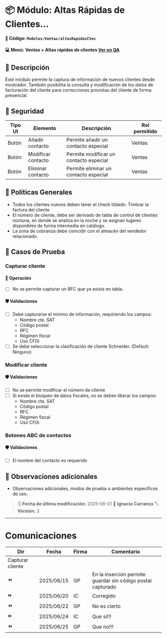 # 📦 Módulo: Altas Rápidas de Clientes...
#### 📁 **Código:** `Modules/Ventas/altasRapidasCtes`
#### 💻 **Menú:** Ventas > Altas rápidas de clientes [Ver en QA](http://192.168.2.16:1089/app/ventas/altasrapidasctes)

## 📝 Descripción
Éste módulo permite la captura de información de nuevos clientes desde mostrador. También posibilita la consulta y modificación de los datos de facturación del cliente para correcciones provistas del cliente de forma presencial.

## 🔐 Seguridad
| Tipo UI | Elemento          | Descripción                    | Rol permitido |
|---------|-------------------|--------------------------------|----------------|
| Botón   | Añadir contacto   | Permite añadir un contacto especial     | Ventas       |
| Botón   | Modificar contacto   | Permite modificar un contacto especial     | Ventas       |
| Botón   | Eliminar contacto   | Permite eliminar un contacto especial     | Ventas       |

## 💼 Políticas Generales
- Todos los clientes nuevos deben tener el check tildado: Timbrar la factura del cliente
- El número de cliente, debe ser derivado de tabla de control de clientes noctuna, en donde se analiza en la noche y se asignan lugares disponibles de forma intermedia en catálogo.
- La zona de cobranza debe coincidir con el almacén del vendedor relacionado.

## 🧪 Casos de Prueba

### Capturar cliente
#### 💼 Operación
- [ ] No se permite capturar un RFC que ya exista en tabla.
#### 🛡️ Validaciones
- [ ] Debe capturarse el mínimo de información, requiriendo los campos:
    - Nombre cte. SAT
    - Código postal
    - RFC
    - Régimen fiscal
    - Uso CFDi
- [ ] Se debe seleccionar la clasificación de cliente Schneider. (Default: Ninguno)

### Modificar cliente
#### 🛡️ Validaciones
- [ ] No se permite modificar el número de cliente
- [ ] Si existe el bloqueo de datos fiscales, no se deben liberar los campos:
    - Nombre cte. SAT
    - Código postal
    - RFC
    - Régimen fiscal
    - Uso CFDi

### Botones ABC de contactos
#### 🛡️ Validaciones
- [ ] El nombre del contacto es requerido

## 📎 Observaciones adicionales
- Observaciones adicionales, modos de prueba o ambientes específicos de uso.

> 🗓️ **Fecha de última modificación:** 2025-06-01
> 👤 **Ignacio Carranza**
> 🏷️ **Versión:** 3

---
# Comunicaciones
|Dir|Fecha       |Firma|Comentario                    |
|---|------------|-----|------------------------------|
|Capturar cliente|
|⏪| 2025/06/15 | GP |En la inserción permite guardar sin código postal capturado|
|⏩| 2025/06/20 | IC |Corregido|
|⏪| 2025/06/22 | GP |No es cierto|
|⏩| 2025/06/24 | IC |Que si!!!|
|⏪| 2025/06/25 | GP |Que no!!!|
